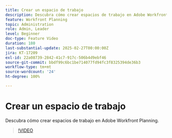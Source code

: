 ```yaml
---
title: Crear un espacio de trabajo
description: Descubra cómo crear espacios de trabajo en Adobe Workfront Planning.
feature: Workfront Planning
topic: Administration
role: Admin, Leader
level: Beginner
doc-type: Feature Video
duration: 180
last-substantial-update: 2025-02-27T00:00:00Z
jira: KT-17209
exl-id: 22a08739-2842-41c7-917c-506b4d9ebf46
source-git-commit: bbdf99c6bc1be714077fd94fc3f8325394de36b3
workflow-type: tm+mt
source-wordcount: '24'
ht-degree: 100%

---
```


# Crear un espacio de trabajo

Descubra cómo crear espacios de trabajo en Adobe Workfront Planning.

>[!VIDEO](https://video.tv.adobe.com/v/3447966/?learn=on&enablevpops=1)
